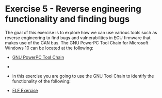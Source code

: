 # Exercise 5 - Reverse engineering functionality and finding bugs

The goal of this exercise is to explore how we can use various tools such as reverse engineering to find bugs and vulnerabilities in ECU firmware that makes use of the CAN bus. The GNU PowerPC Tool Chain for Microsoft Windows 10 can be located at the following:

* [GNU PowerPC Tool Chain](https://gnutoolchains.com/powerpc-eabi/)
* 
* In this exercise you are going to use the GNU Tool Chain to identify the functionality of the following:

* [ELF Exercise]()
